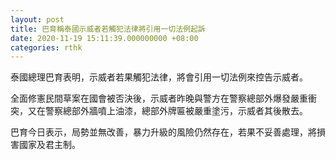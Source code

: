 ```yaml
---
layout: post
title: 巴育稱泰國示威者若觸犯法律將引用一切法例起訴
date: 2020-11-19 15:11:39.000000000 +08:00
categories: rthk
---
```


泰國總理巴育表明，示威者若果觸犯法律，將會引用一切法例來控告示威者。

全面修憲民間草案在國會被否決後，示威者昨晚與警方在警察總部外爆發嚴重衝突，又在警察總部外牆噴上油漆，總部外牌匾被嚴重塗污，示威者其後散去。

巴育今日表示，局勢並無改善，暴力升級的風險仍然存在，若果不妥善處理，將損害國家及君主制。
